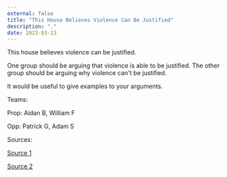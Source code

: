 ```yaml
---
external: false
title: "This House Believes Violence Can Be Justified"
description: "."
date: 2023-03-13
---
```


This house believes violence can be justified.

One group should be arguing that violence is able to be justified.
The other group should be arguing why violence can't be justified.

It would be useful to give examples to your arguments.

Teams:

Prop: Aidan B, William F

Opp: Patrick G, Adam S


Sources:

[Source 1](https://theconversation.com/is-political-violence-ever-justifiable-146373)

[Source 2](https://www.thoughtco.com/can-violence-be-just-2670681#:~:text=Idealistic%20vs.&text=The%20idealist%20will%20insist%20that,not%20is%20beyond%20the%20point.)